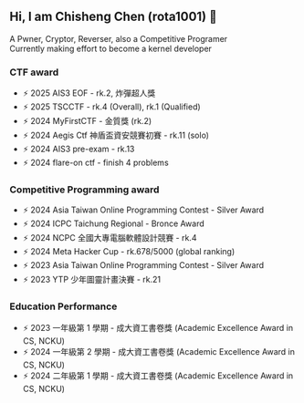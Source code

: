 ## Hi, I am Chisheng Chen (rota1001) 👋
A Pwner, Cryptor, Reverser, also a Competitive Programer \
Currently making effort to become a kernel developer

### CTF award
- ⚡ 2025 AIS3 EOF - rk.2, 炸彈超人獎
- ⚡ 2025 TSCCTF - rk.4 (Overall), rk.1 (Qualified)
- ⚡ 2024 MyFirstCTF - 金質獎 (rk.2)
- ⚡ 2024 Aegis Ctf 神盾盃資安競賽初賽 - rk.11 (solo)
- ⚡ 2024 AIS3 pre-exam - rk.13
- ⚡ 2024 flare-on ctf - finish 4 problems

### Competitive Programming award
- ⚡ 2024 Asia Taiwan Online Programming Contest - Silver Award
- ⚡ 2024 ICPC Taichung Regional - Bronce Award
- ⚡ 2024 NCPC 全國大專電腦軟體設計競賽 - rk.4
- ⚡ 2024 Meta Hacker Cup - rk.678/5000 (global ranking)
- ⚡ 2023 Asia Taiwan Online Programming Contest - Silver Award
- ⚡ 2023 YTP 少年圖靈計畫決賽 - rk.21

### Education Performance
- ⚡ 2023 一年級第 1 學期 - 成大資工書卷獎 (Academic Excellence Award in CS, NCKU)
- ⚡ 2024 一年級第 2 學期 - 成大資工書卷獎 (Academic Excellence Award in CS, NCKU)
- ⚡ 2024 二年級第 1 學期 - 成大資工書卷獎 (Academic Excellence Award in CS, NCKU)

<!--
**rota1001/rota1001** is a ✨ _special_ ✨ repository because its `README.md` (this file) appears on your GitHub profile.

Here are some ideas to get you started:

- 🔭 I’m currently working on ...
- 🌱 I’m currently learning ...
- 👯 I’m looking to collaborate on ...
- 🤔 I’m looking for help with ...
- 💬 Ask me about ...
- 📫 How to reach me: ...
- 😄 Pronouns: ...
- ⚡ Fun fact: ...
-->
